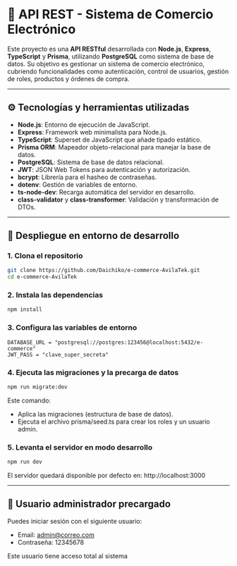 # 🛒 API REST - Sistema de Comercio Electrónico

Este proyecto es una **API RESTful** desarrollada con **Node.js**, **Express**, **TypeScript** y **Prisma**, utilizando **PostgreSQL** como sistema de base de datos. Su objetivo es gestionar un sistema de comercio electrónico, cubriendo funcionalidades como autenticación, control de usuarios, gestión de roles, productos y órdenes de compra.

---

## ⚙️ Tecnologías y herramientas utilizadas

- **Node.js**: Entorno de ejecución de JavaScript.
- **Express**: Framework web minimalista para Node.js.
- **TypeScript**: Superset de JavaScript que añade tipado estático.
- **Prisma ORM**: Mapeador objeto-relacional para manejar la base de datos.
- **PostgreSQL**: Sistema de base de datos relacional.
- **JWT**: JSON Web Tokens para autenticación y autorización.
- **bcrypt**: Librería para el hasheo de contraseñas.
- **dotenv**: Gestión de variables de entorno.
- **ts-node-dev**: Recarga automática del servidor en desarrollo.
- **class-validator** y **class-transformer**: Validación y transformación de DTOs.

---

## 🚀 Despliegue en entorno de desarrollo

### 1. Clona el repositorio

```bash
git clone https://github.com/Daichiko/e-commerce-AvilaTek.git
cd e-commerce-AvilaTek
```

### 2. Instala las dependencias
```bash
npm install
```

### 3. Configura las variables de entorno
```env
DATABASE_URL = "postgresql://postgres:123456@localhost:5432/e-commerce"
JWT_PASS = "clave_super_secreta"
```

### 4. Ejecuta las migraciones y la precarga de datos
```bash
npm run migrate:dev
```
Este comando:
  - Aplica las migraciones (estructura de base de datos).
  - Ejecuta el archivo prisma/seed.ts para crear los roles y un usuario admin.

### 5. Levanta el servidor en modo desarrollo
```bash
npm run dev
```
El servidor quedará disponible por defecto en: http://localhost:3000

---

## 👤 Usuario administrador precargado
Puedes iniciar sesión con el siguiente usuario:

- Email: admin@correo.com
- Contraseña: 12345678

Este usuario tiene acceso total al sistema
